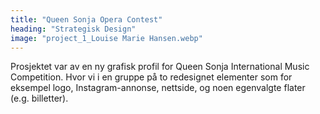 ```yaml
---
title: "Queen Sonja Opera Contest"
heading: "Strategisk Design"
image: "project_1_Louise Marie Hansen.webp"
---
```


Prosjektet var av en ny grafisk profil for Queen Sonja International Music Competition. Hvor vi i en gruppe på to redesignet elementer som for eksempel logo, Instagram-annonse, nettside, og noen egenvalgte flater (e.g. billetter).
